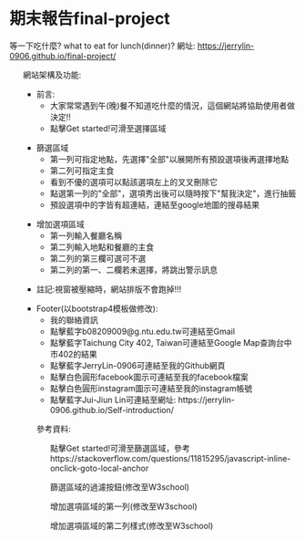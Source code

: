 # 期末報告final-project
等一下吃什麼? what to eat for lunch(dinner)?
<a>網址: https://jerrylin-0906.github.io/final-project/ </a>
<ul>網站架構及功能:

<ul class="text">
        <li style="list-style-type: square">前言:
            <ul class="subtext">
                <li style="list-style-type: circle">
                        大家常常遇到午(晚)餐不知道吃什麼的情況，這個網站將協助使用者做決定!!
                </li>
                <li style="list-style-type: circle">
                         點擊Get started!可滑至選擇區域
                </li>
            </ul>
        </li>
</ul>

<ul class="text">
        <li style="list-style-type: square">篩選區域
            <ul class="subtext">
                <li style="list-style-type: circle">
                        第一列可指定地點，先選擇"全部"以展開所有預設選項後再選擇地點
                </li>
                <li style="list-style-type: circle">
                        第二列可指定主食
                </li>
                 <li style="list-style-type: circle">
                        看到不優的選項可以點該選項左上的叉叉刪除它
                </li>
                <li style="list-style-type: circle">
                        點選第一列的"全部"，選項秀出後可以隨時按下"幫我決定"，進行抽籤
                </li>
                <li style="list-style-type: circle">
                        預設選項中的字皆有超連結，連結至google地圖的搜尋結果
                </li>
            </ul>
        </li>
</ul>

<ul class="text">
        <li style="list-style-type: square">增加選項區域
            <ul class="subtext">
                <li style="list-style-type: circle">
                        第一列輸入餐廳名稱
                </li>
                <li style="list-style-type: circle">
                        第二列輸入地點和餐廳的主食
                </li>
                <li style="list-style-type: circle">
                        第二列的第三欄可選可不選
                </li>
                <li style="list-style-type: circle">
                        第二列的第一、二欄若未選擇，將跳出警示訊息
                </li>
            </ul>
        </li>
</ul>

<ul class="text">
        <li style="list-style-type: square">註記:視窗被壓縮時，網站排版不會跑掉!!!
</ul>

<ul class="text">
        <li style="list-style-type: square">Footer(以bootstrap4模板做修改):
            <ul class="subtext">
                <li style="list-style-type: circle">
                        我的聯絡資訊
                </li>
                <li style="list-style-type: circle">
                        點擊藍字b08209009@g.ntu.edu.tw可連結至Gmail
                </li>
                <li style="list-style-type: circle">
                        點擊藍字Taichung City 402, Taiwan可連結至Google Map查詢台中市402的結果
                </li>
                <li style="list-style-type: circle">
                        點擊藍字JerryLin-0906可連結至我的Github網頁
                </li>
                <li style="list-style-type: circle">
                        點擊白色圓形facebook圖示可連結至我的facebook檔案
                </li>
                <li style="list-style-type: circle">
                        點擊白色圓形instagram圖示可連結至我的instagram帳號
                </li>
                <li style="list-style-type: circle">
                        點擊藍字Jui-Jiun Lin可連結至網址: https://jerrylin-0906.github.io/Self-introduction/
                </li>
            </ul>
        </li>
</ul>

<ul style="list-style-type: circle">參考資料:

<ul class="subtext"style="list-style-type: circle">
    點擊Get started!可滑至篩選區域，參考<br>https://stackoverflow.com/questions/11815295/javascript-inline-onclick-goto-local-anchor
</ul>

<ul class="subtext"style="list-style-type: circle">
    篩選區域的過濾按鈕(修改至W3school)
</ul>

<ul class="subtext"style="list-style-type: circle">
    增加選項區域的第一列(修改至W3school)
</ul>

<ul class="subtext"style="list-style-type: circle">
    增加選項區域的第二列樣式(修改至W3school)
</ul>

</ul>
